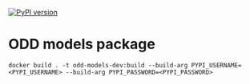 [![PyPI version](https://badge.fury.io/py/odd-models.svg)](https://badge.fury.io/py/odd-models)

# ODD models package

```
docker build . -t odd-models-dev:build --build-arg PYPI_USERNAME=<PYPI_USERNAME> --build-arg PYPI_PASSWORD=<PYPI_PASSWORD>
```
